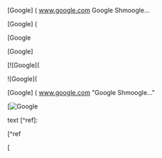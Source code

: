 [Google] ( www.google.com Google Shmoogle...

[Google] (

[Google

[Google]

[![Google](

![Google](

[Google] ( www.google.com "Google Shmoogle..."

[![Google](https://www.google.com/logo.png)

text [^ref]:

[^ref

[ 
